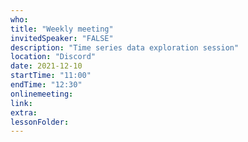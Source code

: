 ```yaml
---
who: 
title: "Weekly meeting"
invitedSpeaker: "FALSE"
description: "Time series data exploration session"
location: "Discord"
date: 2021-12-10
startTime: "11:00"
endTime: "12:30"
onlinemeeting: 
link: 
extra: 
lessonFolder: 
---
```

